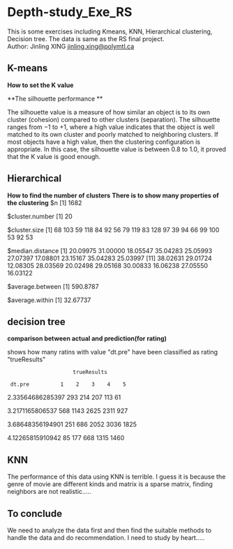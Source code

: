 # Depth-study_Exe_RS
This is some exercises including Kmeans, KNN, Hierarchical clustering, Decision tree. The data is same as the RS final project.<br> 
Author: Jinling XING jinling.xing@polymtl.ca
## K-means
**How to set the K value**

**The silhouette performance **

The silhouette value is a measure of how similar an object is to its own cluster (cohesion) compared to other clusters (separation). The silhouette ranges from −1 to +1, where a high value indicates that the object is well matched to its own cluster and poorly matched to neighboring clusters. If most objects have a high value, then the clustering configuration is appropriate. 
In this case, the silhouette value is between 0.8 to 1.0, it proved that the K value is good enough.
## Hierarchical
**How to find the number of clusters**
**There is to show many properties of the clustering**
$n
[1] 1682

$cluster.number
[1] 20

$cluster.size
 [1]  68 103  59 118  84  92  56  79 119  83 128  97  39  94  66  99 100  53  92  53
 
$median.distance
 [1] 20.09975 31.00000 18.05547 35.04283 25.05993 27.07397 17.08801 23.15167 35.04283 25.03997
[11] 38.02631 29.01724 12.08305 28.03569 20.02498 29.05168 30.00833 16.06238 27.05550 16.03122

$average.between
[1] 590.8787

$average.within
[1] 32.67737
## decision tree
**comparison between actual and prediction(for rating)**

shows how many ratins with value "dt.pre" have been classified as rating "trueResults"

                         trueResults
                         
     dt.pre          1    2    3    4    5
     
  2.33564686285397  293  214  207  113   61
  
  3.2171165806537   568 1143 2625 2311  927
  
  3.68648356194901  251  686 2052 3036 1825
  
  4.12265815910942   85  177  668 1315 1460
  
## KNN
The performance of this data using KNN is terrible. I guess it is because the genre of movie are different kinds and matrix is a sparse matrix, finding neighbors are not realistic..... 
## To conclude
We need to analyze the data first and then find the suitable methods to handle the data and do recommendation. 
I need to study by heart.....
